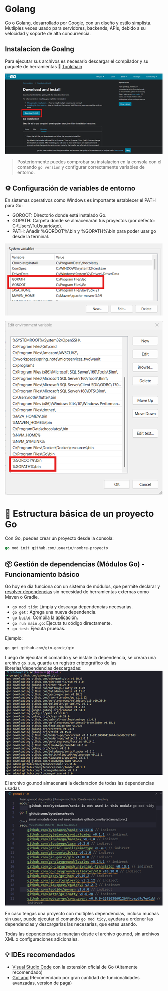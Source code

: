 # Golang

Go o [Golang](https://go.dev/), desarrollado por Google, con un diseño y estilo simplista. Mutliples veces usado para servidores, backends, APIs, debido a su velocidad y soporte de alta concurrencia.

## Instalacion de Goalng
Para ejecutar sus archivos es necesario descargar el compilador y su paquete de herramientas
🔗 [Toolchain](https://go.dev/doc/install)

![Golang install page](../images/go_install.png)
> Posteriormente puedes comprobar su instalacion en la consola con el comando ```go version``` y configurar correctamente variables de entorno.

## ⚙️ Configuración de variables de entorno
En sistemas operativos como Windows es importante establecer el PATH para Go:

* GOROOT: Directorio donde está instalado Go.
* GOPATH: Carpeta donde se almacenarán tus proyectos (por defecto: C:\Users\TuUsuario\go).
* PATH: Añadir %GOROOT%\bin y %GOPATH%\bin para poder usar go desde la terminal.

![Environment variables GOROOT and GOPATH](../images/go_root_path.png)

![Environment variables PATH](../images/path_go.png)

# 📁 Estructura básica de un proyecto Go
Con Go, puedes crear un proyecto desde la consola:

```go
go mod init github.com/usuario/nombre-proyecto
```

## 📦 Gestión de dependencias (Módulos Go) - Funcionamiento básico
Go hoy en dia funciona con un sistema de módulos, que permite declarar y [resolver dependencias](https://go.dev/doc/modules/managing-dependencies) sin necesidad de herramientas externas como Maven o Gradle.

* ``go mod tidy``: Limpia y descarga dependencias necesarias.
* ``go get`` <paquete>: Agrega una nueva dependencia.
* ``go build``: Compila la aplicación.
* ``go run main.go``: Ejecuta tu código directamente.
* ``go test``: Ejecuta pruebas.

Ejemplo:
```bash
go get github.com/gin-gonic/gin
```
Luego de ejecutar el comando y se instale la dependencia, se creara una archivo ``go.sum``, guarda un registro criptográfico de las librerias/dependencias descargadas:
![Screen for download dependency](../images/download_proof.png)

El archivo go.mod almacenará la declaracion de todas las dependencias usadas
![Go.mod file](../images/suggest_clean_dependencies.png)

En caso tengas una proyecto con multiples dependencias, incluso muchas sin usar, puede ejecutar el comando ``go mod tidy``, ayudara a ordener las dependencias y descargarlas las necesarias, que estes usando.

Todas las dependencias se manejan desde el archivo go.mod, sin archivos XML o configuraciones adicionales.

## 💡 IDEs recomendados

* [Visual Studio Code](https://code.visualstudio.com/) con la extensión oficial de Go (Altamente recomendado)
* [GoLand](https://www.jetbrains.com/es-es/go/) (Recomendado por gran cantidad de funcionalidades avanzadas, version de paga)